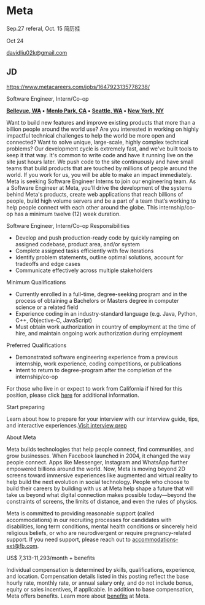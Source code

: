 # Meta

Sep.27 referal, Oct. 15 简历挂

Oct 24

davidliu02k@gmail.com

## JD

https://www.metacareers.com/jobs/1647923135778238/

Software Engineer, Intern/Co-op

**[Bellevue, WA](https://www.metacareers.com/v2/jobs/1647923135778238/?location=Bellevue%2C+WA) •** **[Menlo Park, CA](https://www.metacareers.com/v2/jobs/1647923135778238/?location=Menlo+Park%2C+CA) •** **[Seattle, WA](https://www.metacareers.com/v2/jobs/1647923135778238/?location=Seattle%2C+WA) •** **[New York, NY](https://www.metacareers.com/v2/jobs/1647923135778238/?location=New+York%2C+NY)**

Want to build new features and improve existing products that more than a billion people around the world use? Are you interested in working on highly impactful technical challenges to help the world be more open and connected? Want to solve unique, large-scale, highly complex technical problems? Our development cycle is extremely fast, and we've built tools to keep it that way. It's common to write code and have it running live on the site just hours later. We push code to the site continuously and have small teams that build products that are touched by millions of people around the world. If you work for us, you will be able to make an impact immediately.  Meta is seeking Software Engineer Interns  to join our engineering team. As a Software Engineer at Meta, you’ll drive the development of the systems behind Meta's products, create web applications that reach billions of people, build high volume servers and be a part of a team that’s working to help people connect with each other around the globe.  This internship/co-op has a minimum twelve (12) week duration.

Software Engineer, Intern/Co-op Responsibilities

- Develop and push production-ready code by quickly ramping on assigned codebase, product area, and/or system
- Complete assigned tasks efficiently with few iterations
- Identify problem statements, outline optimal solutions, account for tradeoffs and edge cases
- Communicate effectively across multiple stakeholders

Minimum Qualifications

- Currently enrolled in a full-time, degree-seeking program and in the process of obtaining a Bachelors or Masters degree in computer science or a related field
- Experience coding in an industry-standard language (e.g. Java, Python, C++, Objective-C, JavaScript)
- Must obtain work authorization in country of employment at the time of hire, and maintain ongoing work authorization during employment

Preferred Qualifications

- Demonstrated software engineering experience from a previous internship, work experience, coding competitions, or publications
- Intent to return to degree-program after the completion of the internship/co-op

For those who live in or expect to work from California if hired for this position, please click [here](https://scontent-lga3-1.xx.fbcdn.net/v/t39.2365-6/457477312_480861821467896_777041002100550877_n.pdf?_nc_cat=110&ccb=1-7&_nc_sid=e280be&_nc_ohc=WMs5rHsuNA0Q7kNvgHAgUFQ&_nc_zt=14&_nc_ht=scontent-lga3-1.xx&_nc_gid=AbtULgMAs9fiPmgM22jLgoK&oh=00_AYBjpA1A8gqkXSFOu2NWAEu-EHJ2UwFJxLecz4hj7PkMSA&oe=67354B2B) for additional information.

Start preparing

Learn about how to prepare for your interview with our interview guide, tips, and interactive experiences.[Visit interview prep](https://www.metacareers.com/profile/trial/?redirect=job_details)

About Meta

Meta builds technologies that help people connect, find communities, and grow businesses. When Facebook launched in 2004, it changed the way people connect. Apps like Messenger, Instagram and WhatsApp further empowered billions around the world. Now, Meta is moving beyond 2D screens toward immersive experiences like augmented and virtual reality to help build the next evolution in social technology. People who choose to build their careers by building with us at Meta help shape a future that will take us beyond what digital connection makes possible today—beyond the constraints of screens, the limits of distance, and even the rules of physics.

Meta is committed to providing reasonable support (called accommodations) in our recruiting processes for candidates with disabilities, long term conditions, mental health conditions or sincerely held religious beliefs, or who are neurodivergent or require pregnancy-related support. If you need support, please reach out to [accommodations-ext@fb.com](mailto:accommodations-ext@fb.com).

US\$ 7,313-11,293/month + benefits

Individual compensation is determined by skills, qualifications, experience, and location. Compensation details listed in this posting reflect the base hourly rate, monthly rate, or annual salary only, and do not include bonus, equity or sales incentives, if applicable. In addition to base compensation, Meta offers benefits. Learn more about [benefits](https://www.metacareers.com/facebook-life/benefits) at Meta. 